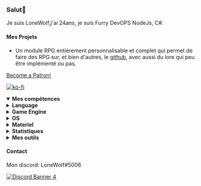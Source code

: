 <h3 id="salut-">Salut👋</h3>
<p>Je suis LoneWolf,j'ai 24ans, je suis Furry DevOPS NodeJs, C#.</p>
<h4 id="mes-projets">Mes Projets</h4>
<ul>
<li>Un module RPG entièrement personnalisable et complet qui permet de faire des RPG sur, et bien d'autres, le <a href="https://github.com/RPG-Module">github</a>, avec aussi du lore qui peu être implémenté ou pas.</li>
</ul>
<a href="https://www.patreon.com/bePatron?u=43559512" data-patreon-widget-type="become-patron-button" align=center>Become a Patron!</a>

[![ko-fi](https://ko-fi.com/img/githubbutton_sm.svg)](https://ko-fi.com/T6T43QB6A)
<details open="">
  <summary><strong>Mes compétences</strong></summary>
  <details>
  <summary><strong>Language</strong></summary>
    <details>
  <summary><strong>Web</strong></summary>
<img src="https://progress-bar.dev/80?title=JavaScript" alt="80%"> <img src="https://progress-bar.dev/60?title=HTML" alt="60%"> <img src="https://progress-bar.dev/60?title=CSS" alt="60%">
</details>
<details>
  <summary><strong>Backend</strong></summary>
<img src="https://progress-bar.dev/90?title=NodeJS" alt="90%"> <img src="https://progress-bar.dev/5?title=PHP" alt="5%"> <img src="https://progress-bar.dev/30?title=Deno" alt="30%"> <img src="https://progress-bar.dev/30?title=TypeScript" alt="30%">  <img src="https://progress-bar.dev/30?title=CoffeeScript" alt="30%">
</details>
<details>
  <summary><strong>Autres</strong></summary>
<img src="https://progress-bar.dev/20?title=Ruby" alt="20%"> <img src="https://progress-bar.dev/20?title=Python" alt="20%"> <img src="https://progress-bar.dev/60?title=Csharp" alt="60%">  <img src="https://progress-bar.dev/10?title=Lua" alt="10%"> <img src="https://progress-bar.dev/10?title=GML" alt="10%">
  </details>
</details>
<details>
  <summary><strong>Game Engine</strong></summary>
<img src="https://progress-bar.dev/30?title=UnrealEngine4" alt="30%"> <img src="https://progress-bar.dev/30?title=GM2" alt="30%">
</details>
<details>
  <summary><strong>OS</strong></summary>
<img src="https://progress-bar.dev/30?title=Linux" alt="30%"> <img src="https://progress-bar.dev/70?title=Windows" alt="70%">
</details>
<details>
  <summary><strong>Materiel</strong></summary>
<img src="https://progress-bar.dev/90?title=Hardware" alt="90%">
<p></p>
</details>

</details>

<details>
  <summary><b>Statistiques</b></summary>
  
  [![Github Statistics](https://github-readme-stats.vercel.app/api?username=JusteLoneWolf&theme=radical)](https://github.com/anuraghazra/github-readme-stats)
[![Github Statistics](https://github-profile-trophy.vercel.app/?username=JusteLoneWolf&theme=dracula)

<!--START_SECTION:waka-->
![Code Time](http://img.shields.io/badge/Code%20Time-2%2C475%20hrs%2023%20mins-blue)

![Profile Views](http://img.shields.io/badge/Profile%20Views-0-blue)

**🐱 My GitHub Data** 

> 📦 120.2 kB Used in GitHub's Storage 
 > 
> 🏆 28 Contributions in the Year 2023
 > 
> 🚫 Not Opted to Hire
 > 
> 📜 71 Public Repositories 
 > 
> 🔑 29 Private Repositories 
 > 
**I'm an Early 🐤** 

```text
🌞 Morning                1419 commits        █████░░░░░░░░░░░░░░░░░░░░   21.64 % 
🌆 Daytime                1915 commits        ███████░░░░░░░░░░░░░░░░░░   29.21 % 
🌃 Evening                1654 commits        ██████░░░░░░░░░░░░░░░░░░░   25.23 % 
🌙 Night                  1568 commits        ██████░░░░░░░░░░░░░░░░░░░   23.92 % 
```
📅 **I'm Most Productive on Tuesday** 

```text
Monday                   978 commits         ████░░░░░░░░░░░░░░░░░░░░░   14.92 % 
Tuesday                  1300 commits        █████░░░░░░░░░░░░░░░░░░░░   19.83 % 
Wednesday                1105 commits        ████░░░░░░░░░░░░░░░░░░░░░   16.85 % 
Thursday                 1210 commits        █████░░░░░░░░░░░░░░░░░░░░   18.46 % 
Friday                   825 commits         ███░░░░░░░░░░░░░░░░░░░░░░   12.58 % 
Saturday                 627 commits         ██░░░░░░░░░░░░░░░░░░░░░░░   09.56 % 
Sunday                   511 commits         ██░░░░░░░░░░░░░░░░░░░░░░░   07.79 % 
```


📊 **This Week I Spent My Time On** 

```text
🕑︎ Time Zone: Europe/Paris

💬 Programming Languages: 
No Activity Tracked This Week

🔥 Editors: 
No Activity Tracked This Week

🐱‍💻 Projects: 
No Activity Tracked This Week
```

**I Mostly Code in JavaScript** 

```text
JavaScript               39 repos            ████████████████████░░░░░   78.00 % 
C#                       5 repos             ██░░░░░░░░░░░░░░░░░░░░░░░   10.00 % 
GDScript                 1 repo              ░░░░░░░░░░░░░░░░░░░░░░░░░   02.00 % 
Ruby                     1 repo              ░░░░░░░░░░░░░░░░░░░░░░░░░   02.00 % 
Python                   1 repo              ░░░░░░░░░░░░░░░░░░░░░░░░░   02.00 % 
```



**Timeline**

![Lines of Code chart](https://raw.githubusercontent.com/JusteLoneWolf/JusteLoneWolf/master/assets/bar_graph.png)


 Last Updated on 30/11/2023 10:08:58 UTC
<!--END_SECTION:waka-->


<a href="https://github.com/JusteLoneWolf/JusteLoneWolf"><img src="https://github.com/JusteLoneWolf/JusteLoneWolf/blob/master/images/stat.svg" align=center/></a></a>

</details>

<details>
  <summary><b>Mes outils</b></summary>
  
[![Webstorm](https://img.shields.io/badge/Webstrom-007acc?style=for-the-badge&logo=JetBrains&logoColor=white)](https://www.jetbrains.com/)
[![Rider](https://img.shields.io/badge/Rider-007acc?style=for-the-badge&logo=JetBrains&logoColor=white)](https://www.jetbrains.com/)
[![Git](https://img.shields.io/badge/Git-f05032?style=for-the-badge&logo=git&logoColor=white)](https://git-scm.com/)
[![Mysql](https://img.shields.io/badge/Mysql-4479a1?style=for-the-badge&color=white&logo=mysql)](https://www.mysql.com/fr/) 
[![MongoDB](https://img.shields.io/badge/MongoDB-47a248?style=for-the-badge&logo=mongodb&logoColor=white)](https://www.mongodb.com/)    
[![Javascript](https://img.shields.io/badge/Javascript-f7df1e?style=for-the-badge&logo=javascript&logoColor=white)](https://developer.mozilla.org/en-US/docs/Web/JavaScript)
[![Node.js](https://img.shields.io/badge/Node.js-339933?style=for-the-badge&logo=node.js&logoColor=white)](https://nodejs.org/en/)
</details>



#### Contact
Mon discord: LoneWolf#5006


[![Discord Banner 4](https://discordapp.com/api/guilds/604953858979921921/widget.png?style=banner4)](https://discordapp.com/invite/CQarcG5)
